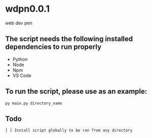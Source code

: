 # wdpn0.0.1
web dev pen

## The script needs the following installed dependencies to run properly
- Python
- Node
- Npm
- VS Code

## To run the script, please use as an example:
    py main.py directory_name

## Todo
    [ ] Install script globally to be ran from any directory